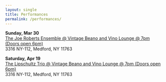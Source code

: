 ```yaml
---
layout: single
title: Performances
permalink: /performances/
---
```


**Sunday, Mar 30**  
[The Joe Roberts Ensemble @ Vintage Beano and Vino Lounge @ 7pm (Doors open 6pm)](https://www.vintagebeanoandvinolounge.com)  
3316 NY-112, Medford, NY 11763

**Saturday, Apr 19**  
[The Lipschultz Trio @ Vintage Beano and Vino Lounge @ 7pm (Doors open 6pm)](https://www.vintagebeanoandvinolounge.com)  
3316 NY-112, Medford, NY 11763